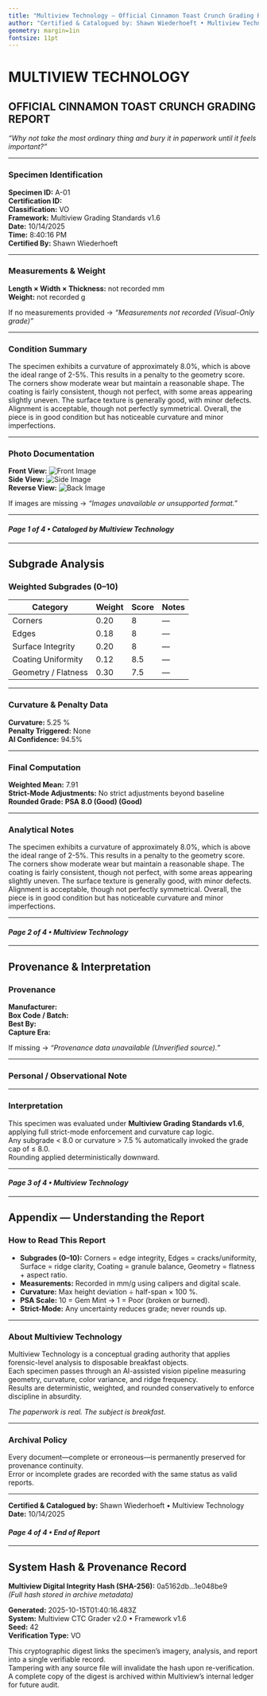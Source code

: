 ```yaml
---
title: "Multiview Technology — Official Cinnamon Toast Crunch Grading Report"
author: "Certified & Catalogued by: Shawn Wiederhoeft • Multiview Technology"
geometry: margin=1in
fontsize: 11pt
---
```


# MULTIVIEW TECHNOLOGY  
## OFFICIAL CINNAMON TOAST CRUNCH GRADING REPORT

*“Why not take the most ordinary thing and bury it in paperwork until it feels important?”*

---

### **Specimen Identification**
**Specimen ID:** A-01  
**Certification ID:**   
**Classification:** VO  
**Framework:** Multiview Grading Standards v1.6  
**Date:** 10/14/2025  
**Time:** 8:40:16 PM  
**Certified By:** Shawn Wiederhoeft  

---

### **Measurements & Weight**
**Length × Width × Thickness:** not recorded mm  
**Weight:** not recorded g  

If no measurements provided → *“Measurements not recorded (Visual-Only grade)”*

---

### **Condition Summary**
The specimen exhibits a curvature of approximately 8.0%, which is above the ideal range of 2-5%. This results in a penalty to the geometry score. The corners show moderate wear but maintain a reasonable shape. The coating is fairly consistent, though not perfect, with some areas appearing slightly uneven. The surface texture is generally good, with minor defects. Alignment is acceptable, though not perfectly symmetrical. Overall, the piece is in good condition but has noticeable curvature and minor imperfections.

---

### **Photo Documentation**
**Front View:** ![Front Image](D:\Projects\CTC_Grading\Specimens\A-01\A-01_front.jpg)  
**Side View:** ![Side Image](D:\Projects\CTC_Grading\Specimens\A-01\A-01_side.jpg)  
**Reverse View:** ![Back Image]()  

If images are missing → *“Images unavailable or unsupported format.”*

---

#### *Page 1 of 4 • Cataloged by Multiview Technology*
<div style="page-break-after: always;"></div>

---

## **Subgrade Analysis**

### **Weighted Subgrades (0–10)**

| Category | Weight | Score | Notes |
|-----------|---------|--------|-------|
| Corners | 0.20 | 8 | — |
| Edges | 0.18 | 8 | — |
| Surface Integrity | 0.20 | 8 | — |
| Coating Uniformity | 0.12 | 8.5 | — |
| Geometry / Flatness | 0.30 | 7.5 | — |

---

### **Curvature & Penalty Data**
**Curvature:** 5.25 %  
**Penalty Triggered:** None  
**AI Confidence:** 94.5%  

---

### **Final Computation**
**Weighted Mean:** 7.91  
**Strict-Mode Adjustments:** No strict adjustments beyond baseline  
**Rounded Grade:** **PSA 8.0 (Good) (Good)**  

---

### **Analytical Notes**
The specimen exhibits a curvature of approximately 8.0%, which is above the ideal range of 2-5%. This results in a penalty to the geometry score. The corners show moderate wear but maintain a reasonable shape. The coating is fairly consistent, though not perfect, with some areas appearing slightly uneven. The surface texture is generally good, with minor defects. Alignment is acceptable, though not perfectly symmetrical. Overall, the piece is in good condition but has noticeable curvature and minor imperfections.

---

#### *Page 2 of 4 • Multiview Technology*
<div style="page-break-after: always;"></div>

---

## **Provenance & Interpretation**

### **Provenance**
**Manufacturer:**   
**Box Code / Batch:**   
**Best By:**   
**Capture Era:**   

If missing → *“Provenance data unavailable (Unverified source).”*

---

### **Personal / Observational Note**


---

### **Interpretation**
This specimen was evaluated under **Multiview Grading Standards v1.6**, applying full strict-mode enforcement and curvature cap logic.  
Any subgrade < 8.0 or curvature > 7.5 % automatically invoked the grade cap of ≤ 8.0.  
Rounding applied deterministically downward.

---

#### *Page 3 of 4 • Multiview Technology*
<div style="page-break-after: always;"></div>

---

## **Appendix — Understanding the Report**

### **How to Read This Report**
- **Subgrades (0–10):** Corners = edge integrity, Edges = cracks/uniformity, Surface = ridge clarity, Coating = granule balance, Geometry = flatness + aspect ratio.  
- **Measurements:** Recorded in mm/g using calipers and digital scale.  
- **Curvature:** Max height deviation ÷ half-span × 100 %.  
- **PSA Scale:** 10 = Gem Mint → 1 = Poor (broken or burned).  
- **Strict-Mode:** Any uncertainty reduces grade; never rounds up.  

---

### **About Multiview Technology**
Multiview Technology is a conceptual grading authority that applies forensic-level analysis to disposable breakfast objects.  
Each specimen passes through an AI-assisted vision pipeline measuring geometry, curvature, color variance, and ridge frequency.  
Results are deterministic, weighted, and rounded conservatively to enforce discipline in absurdity.  

*The paperwork is real. The subject is breakfast.*

---

### **Archival Policy**
Every document—complete or erroneous—is permanently preserved for provenance continuity.  
Error or incomplete grades are recorded with the same status as valid reports.  

---

**Certified & Catalogued by:** Shawn Wiederhoeft  •  Multiview Technology  
**Date:** 10/14/2025  

#### *Page 4 of 4 • End of Report*



---

## System Hash & Provenance Record  
**Multiview Digital Integrity Hash (SHA-256):** 0a5162db…1e048be9  
*(Full hash stored in archive metadata)*  

**Generated:** 2025-10-15T01:40:16.483Z  
**System:** Multiview CTC Grader v2.0 • Framework v1.6  
**Seed:** 42  
**Verification Type:** VO  

This cryptographic digest links the specimen’s imagery, analysis, and report into a single verifiable record.  
Tampering with any source file will invalidate the hash upon re-verification.  
A complete copy of the digest is archived within Multiview’s internal ledger for future audit.  
